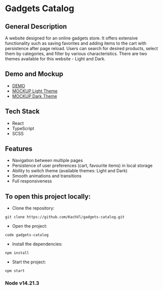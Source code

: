 # Gadgets Catalog

## General Description

A website designed for an online gadgets store. It offers extensive functionality such as saving favorites and adding items to the cart with persistence after page reload. Users can search for desired products, select them by categories, and filter by various characteristics. There are two themes available for this website - Light and Dark.

## Demo and Mockup

- [DEMO](https://kachvl.github.io/gadgets-catalog/)
- [MOCKUP Light Theme](https://www.figma.com/design/T5ttF21UnT6RRmCQQaZc6L/Phone-catalog-(V2)-Original)
- [MOCKUP Dark Theme](https://www.figma.com/design/BUusqCIMAWALqfBahnyIiH/Phone-catalog-(V2)-Original-Dark?node-id=0-1)

## Tech Stack

  - React
  - TypeScript
  - SCSS 

## Features

<ul>
  <li>Navigation between multiple pages</li>
  <li>Persistence of user preferences (cart, favourite items) in local storage</li>
  <li>Ability to switch theme (available themes: Light and Dark)</li>
  <li>Smooth animations and transitions</li>
  <li>Full responsiveness</li>
</ul>

## To open this project locally:

- Clone the repository:
```
git clone https://github.com/KachVl/gadgets-catalog.git
```
- Open the project:
```
code gadgets-catalog
```
- Install the dependencies:
```
npm install
```
- Start the project:
```
npm start
```

### Node v14.21.3
